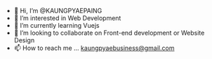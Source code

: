 - 👋 Hi, I’m @KAUNGPYAEPAING
- 👀 I’m interested in Web Development
- 🌱 I’m currently learning Vuejs
- 💞️ I’m looking to collaborate on Front-end development or Website Design
- 📫 How to reach me ... kaungpyaebusiness@gmail.com

<!---
KAUNGPYAEPAING/KAUNGPYAEPAING is a ✨ special ✨ repository because its `README.md` (this file) appears on your GitHub profile.
You can click the Preview link to take a look at your changes.
--->
